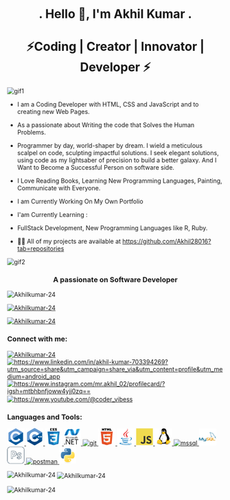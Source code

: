  ##                                                             <h1 align="center"> . Hello 👋, I'm Akhil Kumar . </h1>
  ##                                                          <h1 align="center">⚡Coding | Creator | Innovator | Developer ⚡</h1>
  ![gif1](https://github.com/user-attachments/assets/0dde22ab-25d6-412c-b4e2-c50aee0007c5)

- I am a Coding Developer with HTML, CSS and JavaScript and to creating new Web Pages.
 
- As a passionate about Writing the code that Solves the Human Problems.

- Programmer by day, world-shaper by dream. I wield a meticulous scalpel on code, sculpting impactful solutions. I seek elegant solutions, using code as my lightsaber of precision to build a better galaxy. And I Want to Become a Successful Person on software side.

- I Love Reading Books, Learning New Programming Languages, Painting, Communicate with Everyone.

- I am Currently Working On My Own Portfolio
- I'am Currently Learning :
-  FullStack Development, New Programming Languages like R, Ruby.

-  👨‍💻 All of my projects are available at
 https://github.com/Akhil28016?tab=repositories

![gif2](https://github.com/user-attachments/assets/b4296899-d92c-42eb-bd36-898900af711d)

<h3 align="center">A passionate on Software Developer</h3>

<p align="left"> <img src="https://komarev.com/ghpvc/?username=akhil28016&label=Profile%20views&color=0e75b6&style=flat" alt="Akhilkumar-24" /> </p>

<p align="left"> <a href="https://github.com/ryo-ma/github-profile-trophy"><img src="https://github-profile-trophy.vercel.app/?username=Akhilkumar-24" alt="Akhilkumar-24" /></a> </p>

<p align="left"> <a href="https://twitter.com/kumarakhil28016" target="blank"><img src="https://img.shields.io/twitter/follow/kumarakhil28016?logo=twitter&style=for-the-badge" alt="Akhilkumar-24" /></a> </p>

<h3 align="left">Connect with me:</h3>
<p align="left">
<a href="https://twitter.com/kumarakhil28016" target="blank"><img align="center" src="https://raw.githubusercontent.com/rahuldkjain/github-profile-readme-generator/master/src/images/icons/Social/twitter.svg" alt="Akhilkumar-24" height="30" width="40" /></a>
<a href="https://linkedin.com/in/https://www.linkedin.com/in/akhil-kumar-703394269?utm_source=share&utm_campaign=share_via&utm_content=profile&utm_medium=android_app" target="blank"><img align="center" src="https://raw.githubusercontent.com/rahuldkjain/github-profile-readme-generator/master/src/images/icons/Social/linked-in-alt.svg" alt="https://www.linkedin.com/in/akhil-kumar-703394269?utm_source=share&utm_campaign=share_via&utm_content=profile&utm_medium=android_app" height="30" width="40" /></a>
<a href="https://instagram.com/https://www.instagram.com/mr.akhil_02/profilecard/?igsh=mtbhbnfjoww4yjj0zq==" target="blank"><img align="center" src="https://raw.githubusercontent.com/rahuldkjain/github-profile-readme-generator/master/src/images/icons/Social/instagram.svg" alt="https://www.instagram.com/mr.akhil_02/profilecard/?igsh=mtbhbnfjoww4yjj0zq==" height="30" width="40" /></a>
<a href="https://www.youtube.com/c/https://www.youtube.com/@coder_vibess" target="blank"><img align="center" src="https://raw.githubusercontent.com/rahuldkjain/github-profile-readme-generator/master/src/images/icons/Social/youtube.svg" alt="https://www.youtube.com/@coder_vibess" height="30" width="40" /></a>
</p>

<h3 align="left">Languages and Tools:</h3>
<p align="left"> <a href="https://www.cprogramming.com/" target="_blank" rel="noreferrer"> <img src="https://raw.githubusercontent.com/devicons/devicon/master/icons/c/c-original.svg" alt="c" width="40" height="40"/> </a> <a href="https://www.w3schools.com/cpp/" target="_blank" rel="noreferrer"> <img src="https://raw.githubusercontent.com/devicons/devicon/master/icons/cplusplus/cplusplus-original.svg" alt="cplusplus" width="40" height="40"/> </a> <a href="https://www.w3schools.com/css/" target="_blank" rel="noreferrer"> <img src="https://raw.githubusercontent.com/devicons/devicon/master/icons/css3/css3-original-wordmark.svg" alt="css3" width="40" height="40"/> </a> <a href="https://dotnet.microsoft.com/" target="_blank" rel="noreferrer"> <img src="https://raw.githubusercontent.com/devicons/devicon/master/icons/dot-net/dot-net-original-wordmark.svg" alt="dotnet" width="40" height="40"/> </a> <a href="https://git-scm.com/" target="_blank" rel="noreferrer"> <img src="https://www.vectorlogo.zone/logos/git-scm/git-scm-icon.svg" alt="git" width="40" height="40"/> </a> <a href="https://www.w3.org/html/" target="_blank" rel="noreferrer"> <img src="https://raw.githubusercontent.com/devicons/devicon/master/icons/html5/html5-original-wordmark.svg" alt="html5" width="40" height="40"/> </a> <a href="https://www.java.com" target="_blank" rel="noreferrer"> <img src="https://raw.githubusercontent.com/devicons/devicon/master/icons/java/java-original.svg" alt="java" width="40" height="40"/> </a> <a href="https://developer.mozilla.org/en-US/docs/Web/JavaScript" target="_blank" rel="noreferrer"> <img src="https://raw.githubusercontent.com/devicons/devicon/master/icons/javascript/javascript-original.svg" alt="javascript" width="40" height="40"/> </a> <a href="https://www.linux.org/" target="_blank" rel="noreferrer"> <img src="https://raw.githubusercontent.com/devicons/devicon/master/icons/linux/linux-original.svg" alt="linux" width="40" height="40"/> </a> <a href="https://www.microsoft.com/en-us/sql-server" target="_blank" rel="noreferrer"> <img src="https://www.svgrepo.com/show/303229/microsoft-sql-server-logo.svg" alt="mssql" width="40" height="40"/> </a> <a href="https://www.mysql.com/" target="_blank" rel="noreferrer"> <img src="https://raw.githubusercontent.com/devicons/devicon/master/icons/mysql/mysql-original-wordmark.svg" alt="mysql" width="40" height="40"/> </a> <a href="https://www.photoshop.com/en" target="_blank" rel="noreferrer"> <img src="https://raw.githubusercontent.com/devicons/devicon/master/icons/photoshop/photoshop-line.svg" alt="photoshop" width="40" height="40"/> </a> <a href="https://postman.com" target="_blank" rel="noreferrer"> <img src="https://www.vectorlogo.zone/logos/getpostman/getpostman-icon.svg" alt="postman" width="40" height="40"/> </a> <a href="https://www.python.org" target="_blank" rel="noreferrer"> <img src="https://raw.githubusercontent.com/devicons/devicon/master/icons/python/python-original.svg" alt="python" width="40" height="40"/> </a> </p>

<p><img align="left" src="https://github-readme-stats.vercel.app/api/top-langs?username=Akhilkumar-24&show_icons=true&locale=en&layout=compact" alt="Akhilkumar-24" /></p>

<p>&nbsp;<img align="center" src="https://github-readme-stats.vercel.app/api?username=Akhilkumar-24&show_icons=true&locale=en" alt="Akhilkumar-24" /></p>

<p><img align="center" src="https://github-readme-streak-stats.herokuapp.com/?user=Akhilkumar-24&" alt="Akhilkumar-24" /></p>

